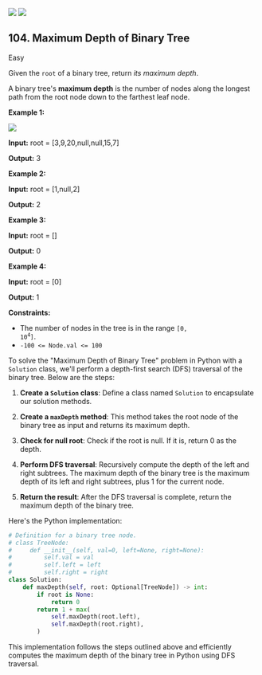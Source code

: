 [![](https://img.shields.io/github/stars/javadev/LeetCode-in-All?label=Stars&style=flat-square)](https://github.com/javadev/LeetCode-in-All)
[![](https://img.shields.io/github/forks/javadev/LeetCode-in-All?label=Fork%20me%20on%20GitHub%20&style=flat-square)](https://github.com/javadev/LeetCode-in-All/fork)

## 104\. Maximum Depth of Binary Tree

Easy

Given the `root` of a binary tree, return _its maximum depth_.

A binary tree's **maximum depth** is the number of nodes along the longest path from the root node down to the farthest leaf node.

**Example 1:**

![](https://assets.leetcode.com/uploads/2020/11/26/tmp-tree.jpg)

**Input:** root = [3,9,20,null,null,15,7]

**Output:** 3 

**Example 2:**

**Input:** root = [1,null,2]

**Output:** 2 

**Example 3:**

**Input:** root = []

**Output:** 0 

**Example 4:**

**Input:** root = [0]

**Output:** 1 

**Constraints:**

*   The number of nodes in the tree is in the range <code>[0, 10<sup>4</sup>]</code>.
*   `-100 <= Node.val <= 100`

To solve the "Maximum Depth of Binary Tree" problem in Python with a `Solution` class, we'll perform a depth-first search (DFS) traversal of the binary tree. Below are the steps:

1. **Create a `Solution` class**: Define a class named `Solution` to encapsulate our solution methods.

2. **Create a `maxDepth` method**: This method takes the root node of the binary tree as input and returns its maximum depth.

3. **Check for null root**: Check if the root is null. If it is, return 0 as the depth.

4. **Perform DFS traversal**: Recursively compute the depth of the left and right subtrees. The maximum depth of the binary tree is the maximum depth of its left and right subtrees, plus 1 for the current node.

5. **Return the result**: After the DFS traversal is complete, return the maximum depth of the binary tree.

Here's the Python implementation:

```python
# Definition for a binary tree node.
# class TreeNode:
#     def __init__(self, val=0, left=None, right=None):
#         self.val = val
#         self.left = left
#         self.right = right
class Solution:
    def maxDepth(self, root: Optional[TreeNode]) -> int:
        if root is None:
            return 0
        return 1 + max(
            self.maxDepth(root.left),
            self.maxDepth(root.right),
        )
```

This implementation follows the steps outlined above and efficiently computes the maximum depth of the binary tree in Python using DFS traversal.